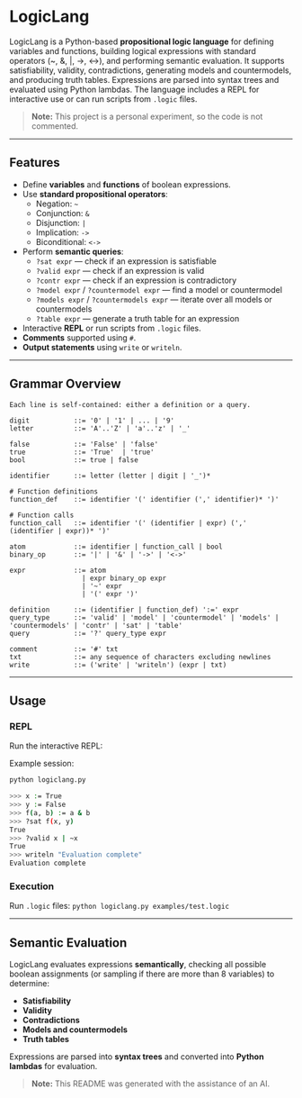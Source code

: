 # LogicLang

LogicLang is a Python-based **propositional logic language** for defining variables and functions, building logical expressions with standard operators (~, &, |, ->, <->), and performing semantic evaluation. It supports satisfiability, validity, contradictions, generating models and countermodels, and producing truth tables. Expressions are parsed into syntax trees and evaluated using Python lambdas. The language includes a REPL for interactive use or can run scripts from `.logic` files.

> **Note:** This project is a personal experiment, so the code is not commented.

---

## Features

- Define **variables** and **functions** of boolean expressions.
- Use **standard propositional operators**:
  - Negation: `~`
  - Conjunction: `&`
  - Disjunction: `|`
  - Implication: `->`
  - Biconditional: `<->`
- Perform **semantic queries**:
  - `?sat expr` — check if an expression is satisfiable
  - `?valid expr` — check if an expression is valid
  - `?contr expr` — check if an expression is contradictory
  - `?model expr` / `?countermodel expr` — find a model or countermodel
  - `?models expr` / `?countermodels expr` — iterate over all models or countermodels
  - `?table expr` — generate a truth table for an expression
- Interactive **REPL** or run scripts from `.logic` files.
- **Comments** supported using `#`.
- **Output statements** using `write` or `writeln`.

---

## Grammar Overview
```
Each line is self-contained: either a definition or a query.

digit           ::= '0' | '1' | ... | '9'
letter          ::= 'A'..'Z' | 'a'..'z' | '_'

false           ::= 'False' | 'false'
true            ::= 'True'  | 'true'
bool            ::= true | false

identifier      ::= letter (letter | digit | '_')*

# Function definitions
function_def    ::= identifier '(' identifier (',' identifier)* ')'

# Function calls
function_call   ::= identifier '(' (identifier | expr) (',' (identifier | expr))* ')'

atom            ::= identifier | function_call | bool
binary_op       ::= '|' | '&' | '->' | '<->'

expr            ::= atom
                  | expr binary_op expr
                  | '~' expr
                  | '(' expr ')'

definition      ::= (identifier | function_def) ':=' expr
query_type      ::= 'valid' | 'model' | 'countermodel' | 'models' | 'countermodels' | 'contr' | 'sat' | 'table'
query           ::= '?' query_type expr

comment         ::= '#' txt
txt             ::= any sequence of characters excluding newlines
write           ::= ('write' | 'writeln') (expr | txt)
```

---

## Usage

### REPL

Run the interactive REPL:

Example session:
```bash
python logiclang.py

>>> x := True
>>> y := False
>>> f(a, b) := a & b
>>> ?sat f(x, y)
True
>>> ?valid x | ~x
True
>>> writeln "Evaluation complete"
Evaluation complete
```

### Execution
Run `.logic` files:
`python logiclang.py examples/test.logic`

---

## Semantic Evaluation

LogicLang evaluates expressions **semantically**, checking all possible boolean assignments (or sampling if there are more than 8 variables) to determine:

- **Satisfiability**
- **Validity**
- **Contradictions**
- **Models and countermodels**
- **Truth tables**

Expressions are parsed into **syntax trees** and converted into **Python lambdas** for evaluation.

> **Note:** This README was generated with the assistance of an AI.
